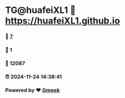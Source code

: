 # TG@huafeiXL1 :link: https://huafeiXL1.github.io 
### :page_facing_up: [7](https://huafeiXL1.github.io/tag.html) 
### :speech_balloon: 1 
### :hibiscus: 12087 
### :alarm_clock: 2024-11-24 14:38:41 
### Powered by :heart: [Gmeek](https://github.com/Meekdai/Gmeek)
